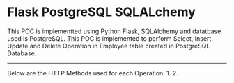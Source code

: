 # Flask PostgreSQL SQLALchemy
This POC is implementted using Python Flask, SQLAlchemy and datatbase used is PostgreSQL. This POC is implemented to perform Select, Insert, Update and Delete Operation in Employee table created in PostgreSQL Database. 
____________________________________________________________________________________________________________________________________

Below are the HTTP Methods used for each Operation:
1. 
2.

